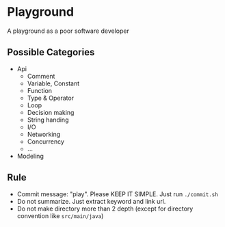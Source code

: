 # Playground

A playground as a poor software developer

## Possible Categories

- Api
  - Comment
  - Variable, Constant
  - Function
  - Type & Operator
  - Loop
  - Decision making
  - String handing
  - I/O
  - Networking
  - Concurrency
  - ...
- Modeling

## Rule

- Commit message: "play". Please KEEP IT SIMPLE. Just run `./commit.sh`
- Do not summarize. Just extract keyword and link url.
- Do not make directory more than 2 depth (except for directory convention like `src/main/java`)

